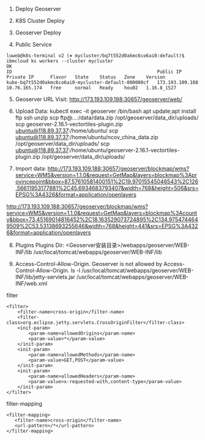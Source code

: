 1. Deploy Geoserver
       
2. K8S Cluster Deploy
                     
              
3. Geoserver Deploy
                     
              
4. Public Service
```
luweb@k8s-terminal v2 (⎈ mycluster/bq7t552d0akmc6co6ai0:default)$ ibmcloud ks workers --cluster mycluster
OK
ID                                                     Public IP         Private IP      Flavor   State    Status   Zone    Version   
kube-bq7t552d0akmc6co6ai0-mycluster-default-000000cf   173.193.109.188   10.76.165.174   free     normal   Ready    hou02   1.16.8_1527 
```

5. Geoserver URL Visit:
http://173.193.109.188:30657/geoserver/web/


6. Upload Data:
kubectl exec -it geoserver /bin/bash
apt update;apt install ftp ssh unzip
scp ftp@*.*.*.*:/data/data.zip /opt/geoserver/data_dir/uploads/
scp geoserver-2.16.1-vectortiles-plugin.zip ubuntu@118.89.37.37:/home/ubuntu/
scp ubuntu@118.89.37.37:/home/ubuntu/ncov_china_data.zip /opt/geoserver/data_dir/uploads/
scp ubuntu@118.89.37.37:/home/ubuntu/geoserver-2.16.1-vectortiles-plugin.zip /opt/geoserver/data_dir/uploads/


7. Import data:
http://173.193.109.188:30657/geoserver/blockmap/wms?service=WMS&version=1.1.0&request=GetMap&layers=blockmap%3Aprovincepoint&bbox=87.57610581400151%2C19.97015545046543%2C126.56611953177881%2C45.6934683793407&width=768&height=506&srs=EPSG%3A4326&format=application/openlayers

http://173.193.109.188:30657/geoserver/blockmap/wms?service=WMS&version=1.1.0&request=GetMap&layers=blockmap%3Acounty&bbox=73.45169014816452%2C18.163529073724895%2C134.9754744649509%2C53.53138693255646&width=768&height=441&srs=EPSG%3A4326&format=application/openlayers


8. Plugins
Plugins Dir: <Geoserver安装目录>/webapps/geoserver/WEB-INF/lib
/usr/local/tomcat/webapps/geoserver/WEB-INF/lib


9. Access-Control-Allow-Origin.
Geoserver is not allowed by Access-Control-Allow-Origin.
ls -l /usr/local/tomcat/webapps/geoserver/WEB-INF/lib/jetty-servlets.jar
/usr/local/tomcat/webapps/geoserver/WEB-INF/web.xml

filter
```
<filter>
    <filter-name>cross-origin</filter-name>
    <filter-class>org.eclipse.jetty.servlets.CrossOriginFilter</filter-class>
    <init-param>
        <param-name>allowedOrigins</param-name>
        <param-value>*</param-value>
    </init-param>
    <init-param>
        <param-name>allowedMethods</param-name>
        <param-value>GET,POST</param-value>
    </init-param>
    <init-param>
        <param-name>allowedHeaders</param-name>
        <param-value>x-requested-with,content-type</param-value>
    </init-param>
</filter>
```

filter-mapping
```
<filter-mapping>
   <filter-name>cross-origin</filter-name>
   <url-pattern>/*</url-pattern>
</filter-mapping>
```